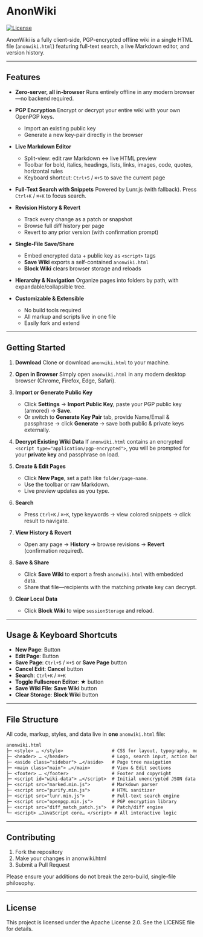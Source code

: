 # AnonWiki

[![License](https://img.shields.io/badge/License-Apache%202.0-blue.svg)](LICENSE)

AnonWiki is a fully client-side, PGP-encrypted offline wiki in a single HTML file (`anonwiki.html`) featuring full-text search, a live Markdown editor, and version history.

---

## Features

- **Zero-server, all in-browser**
  Runs entirely offline in any modern browser—no backend required.

- **PGP Encryption**
  Encrypt or decrypt your entire wiki with your own OpenPGP keys.
  - Import an existing public key
  - Generate a new key-pair directly in the browser

- **Live Markdown Editor**
  - Split-view: edit raw Markdown ↔ live HTML preview
  - Toolbar for bold, italics, headings, lists, links, images, code, quotes, horizontal rules
  - Keyboard shortcut: `Ctrl+S` / `⌘+S` to save the current page

- **Full-Text Search with Snippets**
  Powered by Lunr.js (with fallback). Press `Ctrl+K` / `⌘+K` to focus search.

- **Revision History & Revert**
  - Track every change as a patch or snapshot
  - Browse full diff history per page
  - Revert to any prior version (with confirmation prompt)

- **Single-File Save/Share**
  - Embed encrypted data + public key as `<script>` tags
  - **Save Wiki** exports a self-contained `anonwiki.html`
  - **Block Wiki** clears browser storage and reloads

- **Hierarchy & Navigation**
  Organize pages into folders by path, with expandable/collapsible tree.

- **Customizable & Extensible**
  - No build tools required
  - All markup and scripts live in one file
  - Easily fork and extend

---

## Getting Started

1. **Download**
   Clone or download `anonwiki.html` to your machine.

2. **Open in Browser**
   Simply open `anonwiki.html` in any modern desktop browser (Chrome, Firefox, Edge, Safari).

3. **Import or Generate Public Key**
   - Click **Settings** → **Import Public Key**, paste your PGP public key (armored) → **Save**.
   - Or switch to **Generate Key Pair** tab, provide Name/Email & passphrase → click **Generate** → save both public & private keys externally.

4. **Decrypt Existing Wiki Data**
   If `anonwiki.html` contains an encrypted `<script type="application/pgp-encrypted">`, you will be prompted for your **private key** and passphrase on load.

5. **Create & Edit Pages**
   - Click **New Page**, set a path like `folder/page-name`.
   - Use the toolbar or raw Markdown.
   - Live preview updates as you type.

6. **Search**
   - Press `Ctrl+K` / `⌘+K`, type keywords → view colored snippets → click result to navigate.

7. **View History & Revert**
   - Open any page → **History** → browse revisions → **Revert** (confirmation required).

8. **Save & Share**
   - Click **Save Wiki** to export a fresh `anonwiki.html` with embedded data.
   - Share that file—recipients with the matching private key can decrypt.

9. **Clear Local Data**
   - Click **Block Wiki** to wipe `sessionStorage` and reload.

---

## Usage & Keyboard Shortcuts

- **New Page**: Button
- **Edit Page**: Button
- **Save Page**: `Ctrl+S` / `⌘+S` or **Save Page** button
- **Cancel Edit**: **Cancel** button
- **Search**: `Ctrl+K` / `⌘+K`
- **Toggle Fullscreen Editor**: ★ button
- **Save Wiki File**: **Save Wiki** button
- **Clear Storage**: **Block Wiki** button

---

## File Structure

All code, markup, styles, and data live in **one** `anonwiki.html` file:

```txt
anonwiki.html
├─ <style> … </style>                  # CSS for layout, typography, modals, tree, editor
├─ <header> … </header>                # Logo, search input, action buttons
├─ <aside class="sidebar"> …</aside>   # Page tree navigation
├─ <main class="main"> …</main>        # View & Edit sections
├─ <footer> … </footer>                # Footer and copyright
├─ <script id="wiki-data"> …</script>  # Initial unencrypted JSON data (Welcome page)
├─ <script src="marked.min.js">        # Markdown parser
├─ <script src="purify.min.js">        # HTML sanitizer
├─ <script src="lunr.min.js">          # Full-text search engine
├─ <script src="openpgp.min.js">       # PGP encryption library
├─ <script src="diff_match_patch.js">  # Patch/diff engine
└─ <script> …JavaScript core… </script> # All interactive logic
```

---

## Contributing

1.	Fork the repository
2.	Make your changes in anonwiki.html
3.	Submit a Pull Request

Please ensure your additions do not break the zero-build, single-file philosophy.

---

## License

This project is licensed under the Apache License 2.0.
See the LICENSE file for details.
